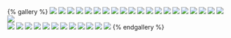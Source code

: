 {% gallery %}
![](/images/teacher2/1.教育的概念.png)
![](/images/teacher2/2.教育的属性.png)
![](/images/teacher2/3.教育的功能.png)
![](/images/teacher2/4.教育的起源.png)
![](/images/teacher2/5.教育的发展-原始社会.png)
![](/images/teacher2/5.教育的发展-奴隶社会-国内.png)
![](/images/teacher2/5.教育的发展-奴隶社会-国外.png)
![](/images/teacher2/5.教育的发展-封建社会-国内.png)
![](/images/teacher2/5.教育的发展-封建社会-国外.png)
![](/images/teacher2/5.教育的发展-近现代.png)
![](/images/teacher2/6.教育学的概念.png)
![](/images/teacher2/7.教育学的萌芽阶段-一个人-国内.png)
![](/images/teacher2/7.教育学的萌芽阶段-一本书-国内.png)
![](/images/teacher2/7.教育学的萌芽阶段-国外.png)
![](/images/teacher2/8.教育学的独立及多样化阶段1.png)
![](/images/teacher2/8.教育学的独立及多样化阶段2.png)
![](/images/teacher2/9.教育学的深化发展阶段.png)
![](/images/teacher2/10.现代教育发展.png)
![](/images/teacher2/11.教育与生产力的关系.png)
![](/images/teacher2/12.教育与政治经济制度的关系.png)
![](/images/teacher2/13.教育与文化的关系.png)  
![](/images/teacher2/14.教育与人口的关系.png)
![](/images/teacher2/15.个体身心发展的一般规律.png)
![](/images/teacher2/16.影响人发展因素的理论.png)
![](/images/teacher2/17.影响人的身心发展的因素.png)
![](/images/teacher2/18.教育制度的概念.png)
![](/images/teacher2/19.建立学制的依据.png)
![](/images/teacher2/20.学制的形成发展.png)
![](/images/teacher2/21.现代学制的类型.png)
![](/images/teacher2/22.我国现代学制的沿革.png)
![](/images/teacher2/23.现代教育制度的发展趋势.png)
![](/images/teacher2/24.义务教育.png)
![](/images/teacher2/25.终生教育.png)
{% endgallery %}
